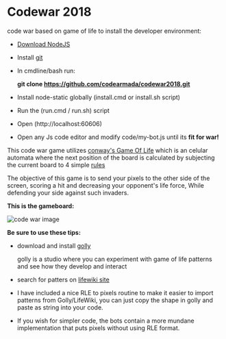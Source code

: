 # Codewar 2018
code war based on game of life
to install the developer environment: 
* [Download NodeJS](https://nodejs.org/en/download/)
* Install [git](https://git-scm.com/downloads)
* In cmdline/bash run:

  **git clone https://github.com/codearmada/codewar2018.git**
* Install node-static globally (install.cmd or install.sh script)
* Run the (run.cmd / run.sh) script
* Open (http://localhost:60606)
* Open any Js code editor and modify code/my-bot.js until its **fit for war!**

This code war game utilizes [conway's Game Of Life](https://en.wikipedia.org/wiki/Conway%27s_Game_of_Life) which is an celular automata
where the next position of the board is calculated by subjecting the current board to 4 simple [rules](https://en.wikipedia.org/wiki/Conway%27s_Game_of_Life#Rules)

The objective of this game is to send your pixels to the other side of the screen, scoring a hit and decreasing your opponent's life force, While defending your side against such invaders.

**This is the gameboard:**

![code war image](https://github.com/codearmada/codewar2018/blob/master/sample.gif "code war!")

**Be sure to use these tips:**
* download and install [golly](https://sourceforge.net/projects/golly/files/golly/golly-3.2/)

  golly is a studio where you can experiment with game of life patterns and see how they develop and interact
* search for patters on [lifewiki site](http://www.conwaylife.com/wiki/Category:Patterns)
* I have included a nice RLE to pixels routine to make it easier to import patterns from Golly/LifeWiki, you can just copy the shape in golly and paste as string into your code.
* If you wish for simpler code, the bots contain a more mundane implementation that puts pixels without using RLE format.
